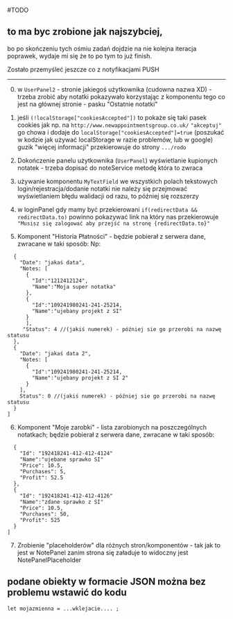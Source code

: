 #TODO

## to ma byc zrobione jak najszybciej, 

bo po skończeniu tych ośmiu zadań dojdzie na nie kolejna iteracja poprawek, wydaje mi się że to po tym to już finish.

Zostało przemyśleć jeszcze co z notyfikacjami PUSH


*** 

0) w `UserPanel2` - stronie jakiegoś użytkownika (cudowna nazwa XD) - trzeba zrobić aby notatki pokazywało korzystając z komponentu tego co jest na głównej stronie - pasku "Ostatnie notatki"

1) jeśli `(!localStorage["cookiesAccepted"])` to pokaże się taki pasek cookies jak np. na `http://www.newappointmentsgroup.co.uk/` 
`"akceptuj"` go chowa i dodaje do `localStorage["cookiesAccepted"]=true` (poszukać w kodzie jak używać localStorage w razie problemów, lub w google)
guzik "więcej informacji" przekierowuje do strony `.../rodo`

2) Dokończenie panelu użytkownika (`UserPanel`)
wyświetlanie kupionych notatek - trzeba dopisać do noteService metodę która to zwraca

3) używanie komponentu `MyTextField` we wszystkich polach tekstowych login/rejestracja/dodanie notatki
nie należy się przejmować wyświetlaniem błędu walidacji od razu, to później się rozszerzy

4) w loginPanel gdy mamy być przekierowani   `if(redirectData && redirectData.to)` powinno pokazywać link na który nas przekierowuje 
`"Musisz się zalogować aby przejść na stronę {redirectData.to}"`

5) Komponent "Historia Płatności" - będzie pobierał z serwera dane, zwracane w taki sposób: 
Np:
```[
  { 
    "Date": "jakaś data",
    "Notes: [ 
      {
        "Id":"1212412124",
        "Name":"Moja super notatka"
      },
      {
        "Id":"109241980241-241-25214,
        "Name":"ujebany projekt z SI"
      }
      ],
     "Status": 4 //(jakiś numerek) - później sie go przerobi na nazwę statusu
  },
  { 
    "Date": "jakaś data 2",
    "Notes: [
      {
        "Id":"109241980241-241-25214,
        "Name":"ujebany projekt z SI 2"
      }
    ],
    Status": 0 //(jakiś numerek) - później sie go przerobi na nazwę statusu
  }
]  
```
		

6) Komponent "Moje zarobki" - lista zarobionych na poszczególnych notatkach; będzie pobierał z serwera dane, zwracane w taki sposób: 

```[
  { 
    "Id": "192418241-412-412-4124"
    "Name":"ujebane sprawko SI"
    "Price": 10.5,
    "Purchases": 5,
    "Profit": 52.5
  },
  { 
    "Id": "192418241-412-412-4126"
    "Name":"zdane sprawko z SI"
    "Price": 10.5,
    "Purchases": 50,
    "Profit": 525
  }
]  
```

7) Zrobienie "placeholderów" dla różnych stron/komponentów - tak jak to jest w NotePanel
zanim strona się załaduje to widoczny jest NotePanelPlaceholder


## podane obiekty w formacie JSON można bez problemu wstawić do kodu
```
let mojazmienna = ...wklejacie.... ;
```
